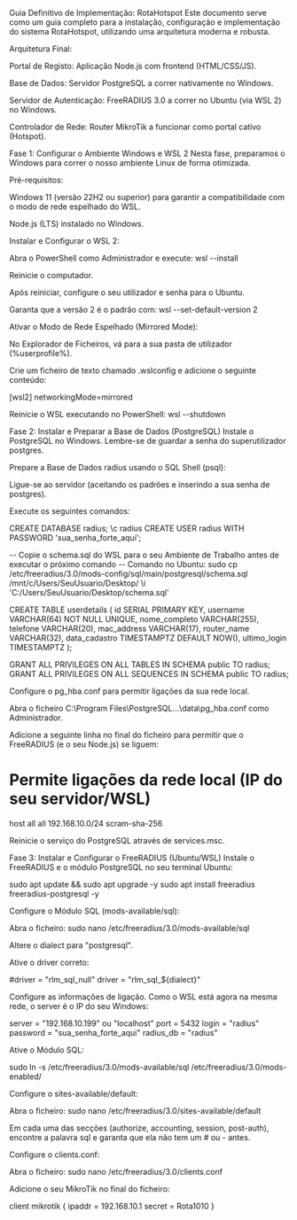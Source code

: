 Guia Definitivo de Implementação: RotaHotspot
Este documento serve como um guia completo para a instalação, configuração e implementação do sistema RotaHotspot, utilizando uma arquitetura moderna e robusta.

Arquitetura Final:

Portal de Registo: Aplicação Node.js com frontend (HTML/CSS/JS).

Base de Dados: Servidor PostgreSQL a correr nativamente no Windows.

Servidor de Autenticação: FreeRADIUS 3.0 a correr no Ubuntu (via WSL 2) no Windows.

Controlador de Rede: Router MikroTik a funcionar como portal cativo (Hotspot).

Fase 1: Configurar o Ambiente Windows e WSL 2
Nesta fase, preparamos o Windows para correr o nosso ambiente Linux de forma otimizada.

Pré-requisitos:

Windows 11 (versão 22H2 ou superior) para garantir a compatibilidade com o modo de rede espelhado do WSL.

Node.js (LTS) instalado no Windows.

Instalar e Configurar o WSL 2:

Abra o PowerShell como Administrador e execute: wsl --install

Reinicie o computador.

Após reiniciar, configure o seu utilizador e senha para o Ubuntu.

Garanta que a versão 2 é o padrão com: wsl --set-default-version 2

Ativar o Modo de Rede Espelhado (Mirrored Mode):

No Explorador de Ficheiros, vá para a sua pasta de utilizador (%userprofile%).

Crie um ficheiro de texto chamado .wslconfig e adicione o seguinte conteúdo:

[wsl2]
networkingMode=mirrored

Reinicie o WSL executando no PowerShell: wsl --shutdown

Fase 2: Instalar e Preparar a Base de Dados (PostgreSQL)
Instale o PostgreSQL no Windows. Lembre-se de guardar a senha do superutilizador postgres.

Prepare a Base de Dados radius usando o SQL Shell (psql):

Ligue-se ao servidor (aceitando os padrões e inserindo a sua senha de postgres).

Execute os seguintes comandos:

CREATE DATABASE radius;
\c radius
CREATE USER radius WITH PASSWORD 'sua_senha_forte_aqui';

-- Copie o schema.sql do WSL para o seu Ambiente de Trabalho antes de executar o próximo comando
-- Comando no Ubuntu: sudo cp /etc/freeradius/3.0/mods-config/sql/main/postgresql/schema.sql /mnt/c/Users/SeuUsuario/Desktop/
\i 'C:/Users/SeuUsuario/Desktop/schema.sql'

CREATE TABLE userdetails (
    id SERIAL PRIMARY KEY,
    username VARCHAR(64) NOT NULL UNIQUE,
    nome_completo VARCHAR(255),
    telefone VARCHAR(20),
    mac_address VARCHAR(17),
    router_name VARCHAR(32),
    data_cadastro TIMESTAMPTZ DEFAULT NOW(),
    ultimo_login TIMESTAMPTZ
);

GRANT ALL PRIVILEGES ON ALL TABLES IN SCHEMA public TO radius;
GRANT ALL PRIVILEGES ON ALL SEQUENCES IN SCHEMA public TO radius;

Configure o pg_hba.conf para permitir ligações da sua rede local.

Abra o ficheiro C:\Program Files\PostgreSQL\...\data\pg_hba.conf como Administrador.

Adicione a seguinte linha no final do ficheiro para permitir que o FreeRADIUS (e o seu Node.js) se liguem:

# Permite ligações da rede local (IP do seu servidor/WSL)
host    all             all             192.168.10.0/24         scram-sha-256

Reinicie o serviço do PostgreSQL através de services.msc.

Fase 3: Instalar e Configurar o FreeRADIUS (Ubuntu/WSL)
Instale o FreeRADIUS e o módulo PostgreSQL no seu terminal Ubuntu:

sudo apt update && sudo apt upgrade -y
sudo apt install freeradius freeradius-postgresql -y

Configure o Módulo SQL (mods-available/sql):

Abra o ficheiro: sudo nano /etc/freeradius/3.0/mods-available/sql

Altere o dialect para "postgresql".

Ative o driver correto:

#driver = "rlm_sql_null"
driver = "rlm_sql_${dialect}"

Configure as informações de ligação. Como o WSL está agora na mesma rede, o server é o IP do seu Windows:

server = "192.168.10.199" ou "localhost"
port = 5432
login = "radius"
password = "sua_senha_forte_aqui"
radius_db = "radius"

Ative o Módulo SQL:

sudo ln -s /etc/freeradius/3.0/mods-available/sql /etc/freeradius/3.0/mods-enabled/

Configure o sites-available/default:

Abra o ficheiro: sudo nano /etc/freeradius/3.0/sites-available/default

Em cada uma das secções (authorize, accounting, session, post-auth), encontre a palavra sql e garanta que ela não tem um # ou - antes.

Configure o clients.conf:

Abra o ficheiro: sudo nano /etc/freeradius/3.0/clients.conf

Adicione o seu MikroTik no final do ficheiro:

client mikrotik {
    ipaddr = 192.168.10.1
    secret = Rota1010
}